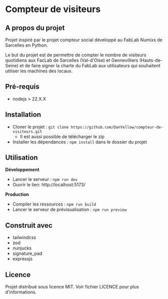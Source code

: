 # Compteur de visiteurs


## A propos du projet
Projet inspiré par le projet compteur social développé au FabLab Numixs de Sarcelles en Python.

Le but du projet est de permettre de compter le nombre de visiteurs quotidiens aux FacLab de Sarcelles (Val-d'Oise) et Gennevilliers (Hauts-de-Seine) et de faire signer la charte du FabLab aux utilisateurs qui souhaitent utiliser les machines des locaux.

## Pré-requis

- nodejs > 22.X.X

## Installation
- Cloner le projet : `git clone https://github.com/DanYellow/compteur-de-visiteurs.git`
  - Il est aussi possible de télécharger le zip
- Installer les dépendances : `npm install` dans le dossier du projet

## Utilisation

**Développement**
- Lancer le serveur : `npm run dev`
- Ouvrir le lien: http://localhost:5173/

**Production**
- Compiler les ressources : `npm run build`
- Lancer le serveur de prévisualisation : `npm run preview`


## Construit avec
- tailwindcss
- zod
- nunjucks
- signature_pad
- expressjs

## Licence

Projet distribué sous licence MIT. Voir fichier LICENCE pour plus d'informations.
